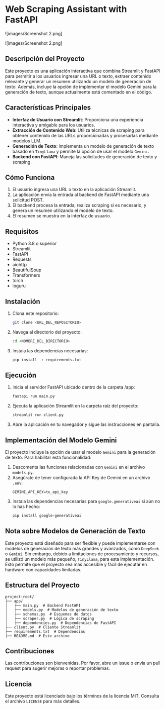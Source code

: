 # Web Scraping Assistant with FastAPI

![images/Screenshot 2.png]

![images/Screenshot 2.png]


## Descripción del Proyecto
Este proyecto es una aplicación interactiva que combina Streamlit y FastAPI para permitir a los usuarios ingresar una URL o texto, extraer contenido relevante y generar un resumen utilizando un modelo de generación de texto. Además, incluye la opción de implementar el modelo Gemini para la generación de texto, aunque actualmente está comentado en el código.

## Características Principales
- **Interfaz de Usuario con Streamlit**: Proporciona una experiencia interactiva y amigable para los usuarios.
- **Extracción de Contenido Web**: Utiliza técnicas de scraping para obtener contenido de las URLs proporcionadas y procesarlas mediante modelos LLM.
- **Generación de Texto**: Implementa un modelo de generación de texto basado en `TinyLlama` y permite la opción de usar el modelo `Gemini`.
- **Backend con FastAPI**: Maneja las solicitudes de generación de texto y scraping.

## Cómo Funciona
1. El usuario ingresa una URL o texto en la aplicación Streamlit.
2. La aplicación envía la entrada al backend de FastAPI mediante una solicitud POST.
3. El backend procesa la entrada, realiza scraping si es necesario, y genera un resumen utilizando el modelo de texto.
4. El resumen se muestra en la interfaz de usuario.

## Requisitos
- Python 3.8 o superior
- Streamlit
- FastAPI
- Requests
- aiohttp
- BeautifulSoup
- Transformers
- torch
- loguru

## Instalación
1. Clona este repositorio:
   ```bash
   git clone <URL_DEL_REPOSITORIO>
   ```
2. Navega al directorio del proyecto:
   ```bash
   cd <NOMBRE_DEL_DIRECTORIO>
   ```
3. Instala las dependencias necesarias:
   ```bash
   pip install -r requirements.txt
   ```

## Ejecución
1. Inicia el servidor FastAPI ubicado dentro de la carpeta /app:
   ```bash
   fastapi run main.py
   ```
2. Ejecuta la aplicación Streamlit en la carpeta raiz del proyecto:
   ```bash
   streamlit run client.py
   ```
3. Abre la aplicación en tu navegador y sigue las instrucciones en pantalla.

## Implementación del Modelo Gemini
El proyecto incluye la opción de usar el modelo `Gemini` para la generación de texto. Para habilitar esta funcionalidad:
1. Descomenta las funciones relacionadas con `Gemini` en el archivo `models.py`.
2. Asegúrate de tener configurada la API Key de Gemini en un archivo `.env`:
   ```env
   GEMINI_API_KEY=tu_api_key
   ```
3. Instala las dependencias necesarias para `google.generativeai` si aún no lo has hecho:
   ```bash
   pip install google-generativeai
   ```

## Nota sobre Modelos de Generación de Texto
Este proyecto está diseñado para ser flexible y puede implementarse con modelos de generación de texto más grandes y avanzados, como `DeepSeek` o `Gemini`. Sin embargo, debido a limitaciones de procesamiento y recursos, se utilizó un modelo más pequeño, `TinyLlama`, para esta implementación. Esto permite que el proyecto sea más accesible y fácil de ejecutar en hardware con capacidades limitadas.

## Estructura del Proyecto
```
project-root/
├── app/
│   ├── main.py  # Backend FastAPI
│   ├── models.py  # Modelos de generación de texto
│   ├── schemas.py  # Esquemas de datos
│   ├── scraper.py  # Lógica de scraping
│   ├── dependencies.py  # Dependencias de FastAPI
├── client.py  # Cliente Streamlit
├── requirements.txt  # Dependencias
├── README.md  # Este archivo
```

## Contribuciones
Las contribuciones son bienvenidas. Por favor, abre un issue o envía un pull request para sugerir mejoras o reportar problemas.

## Licencia
Este proyecto está licenciado bajo los términos de la licencia MIT. Consulta el archivo `LICENSE` para más detalles.
